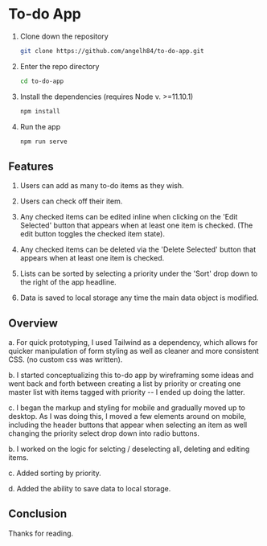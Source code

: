 # To-do App

1. Clone down the repository

    ```bash
    git clone https://github.com/angelh84/to-do-app.git
    ```

2. Enter the repo directory

    ```bash
    cd to-do-app
    ```

3. Install the dependencies (requires Node v. >=11.10.1)

    ```bash
    npm install
    ```

4. Run the app

    ```bash
    npm run serve
    ```


## Features

1. Users can add as many to-do items as they wish.

2. Users can check off their item.

3. Any checked items can be edited inline when clicking on the 'Edit Selected' button that appears when at least one item is checked. (The edit button toggles the checked item state).

4. Any checked items can be deleted via the 'Delete Selected' button that appears when at least one item is checked.

5. Lists can be sorted by selecting a priority under the 'Sort' drop down to the right of the app headline.

6. Data is saved to local storage any time the main data object is modified.


## Overview

a. For quick prototyping, I used Tailwind as a dependency, which allows for quicker manipulation of form styling as well as cleaner and more consistent CSS. (no custom css was written).

b. I started conceptualizing this to-do app by wireframing some ideas and went back and forth between creating a list by priority or creating one master list with items tagged with priority -- I ended up doing the latter.

c. I began the markup and styling for mobile and gradually moved up to desktop. As I was doing this, I moved a few elements around on mobile, including the header buttons that appear when selecting an item as well changing the priority select drop down into radio buttons. 

b. I worked on the logic for selcting / deselecting all, deleting and editing items.  

c. Added sorting by priority.

d. Added the ability to save data to local storage.


## Conclusion

Thanks for reading.
